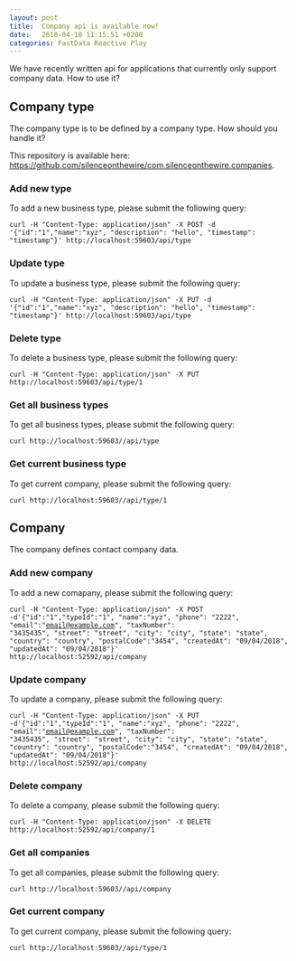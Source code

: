 ```yaml
---
layout: post
title:  Company api is available now!
date:   2018-04-10 11:15:51 +0200
categories: FastData Reactive Play
---
```

We have recently written api for applications that currently only support company data. How to use it?

<h2>Company type</h2>

<p>The company type is to be defined by a company type. How should you handle it?</p>

<p>This repository is available here: <a href="https://github.com/silenceonthewire/com.silenceonthewire.companies">https://github.com/silenceonthewire/com.silenceonthewire.companies</a>.

<h3>Add new type</h3>

<p>To add a new business type, please submit the following query:</p>

<code>curl -H "Content-Type: application/json" -X POST -d '{"id":"1","name":"xyz", "description": "hello", "timestamp": "timestamp"}' http://localhost:59603/api/type</code>

<h3>Update type</h3>

<p>To update a business type, please submit the following query:</p>

<code>curl -H "Content-Type: application/json" -X PUT -d '{"id":"1","name":"xyz", "description": "hello", "timestamp": "timestamp"}' http://localhost:59603/api/type</code>

<h3>Delete type</h3>

<p>To delete a business type, please submit the following query:</p>

<code>curl -H "Content-Type: application/json" -X PUT http://localhost:59603/api/type/1</code>

<h3>Get all business types</h3>

<p>To get all  business types, please submit the following query:</p>

<code>curl http://localhost:59603//api/type</code>

<h3>Get current business type</h3>

<p>To get current company, please submit the following query:</p>

<code>curl http://localhost:59603//api/type/1</code>

<h2>Company</h2>

The company defines contact company data.

<h3>Add new company</h3>

<p>To add a new comapany, please submit the following query:</p>

<code>curl -H "Content-Type: application/json" -X POST -d'{"id":"1","typeId":"1", "name":"xyz", "phone": "2222", "email":"email@example.com", "taxNumber": "3435435", "street": "street", "city": "city", "state": "state", "country": "country", "postalCode":"3454", "createdAt": "09/04/2018", "updatedAt": "09/04/2018"}' http://localhost:52592/api/company</code>

<h3>Update company</h3>

<p>To update a company, please submit the following query:</p>

<code>curl -H "Content-Type: application/json" -X PUT -d'{"id":"1","typeId":"1", "name":"xyz", "phone": "2222", "email":"email@example.com", "taxNumber": "3435435", "street": "street", "city": "city", "state": "state", "country": "country", "postalCode":"3454", "createdAt": "09/04/2018", "updatedAt": "09/04/2018"}' http://localhost:52592/api/company</code>

<h3>Delete company</h3>

<p>To delete a company, please submit the following query:</p>

<code>curl -H "Content-Type: application/json" -X DELETE http://localhost:52592/api/company/1</code>

<h3>Get all companies</h3>

<p>To get all companies, please submit the following query:</p>

<code>curl http://localhost:59603//api/company</code>

<h3>Get current company</h3>

<p>To get current company, please submit the following query:</p>

<code>curl http://localhost:59603//api/type/1</code>


